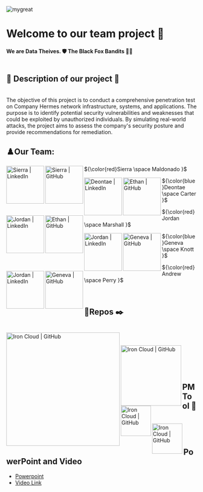 ![mygreat](BlackFoxBandits.png)

  <h1>
   Welcome to our team project 👋 
  </h1>
  <h4>
    We are Data Theives. 🛡️ The Black Fox Bandits 🦊🦊
</br>
</br>
  <h4>
  
## 💾 Description of our project 🚧
</br>
The objective of this project is to conduct a comprehensive penetration test on Company Hermes network infrastructure, systems, and applications. The purpose is to identify potential security vulnerabilities and weaknesses that could be exploited by unauthorized individuals. By simulating real-world attacks, the project aims to assess the company's security posture and provide recommendations for remediation.
  
## ♟️Our Team:
<a href="https://www.linkedin.com/in/Sierra-maldonado/"><img align="left" src="https://img.shields.io/badge/linkedin-%230077B5.svg?style=for-the-badge&logo=linkedin&logoColor=white" alt="Sierra | LinkedIn" width="100px"/></a>
<a href="https://github.com/Magicwolfes"><img align="left" src="https://img.shields.io/badge/github-%23121011.svg?style=for-the-badge&logo=github&logoColor=white" alt="Sierra  | GitHub" width="100px"/></a> <p align="left"> ${\color{red}Sierra \space Maldonado }$ </p>  </p> <a href="https://www.linkedin.com/in/deontae-carter-4bb707233/"><img align="left" src="https://img.shields.io/badge/linkedin-%230077B5.svg?style=for-the-badge&logo=linkedin&logoColor=white" alt="Deontae | LinkedIn" width="100px"/></a>
<a href="https://github.com/DeontaeCarter"><img align="left" src="https://img.shields.io/badge/github-%23121011.svg?style=for-the-badge&logo=github&logoColor=white" alt="Ethan  | GitHub" width="100px"/></a> <p align="left"> ${\color{blue}Deontae \space Carter }$ </p> <a href="https://www.linkedin.com/in/jordan-marshall-9663a1254/"><img align="left" src="https://img.shields.io/badge/linkedin-%230077B5.svg?style=for-the-badge&logo=linkedin&logoColor=white" alt="Jordan | LinkedIn" width="100px"/></a>
<a href="https://github.com/Jmarshall25"><img align="left" src="https://img.shields.io/badge/github-%23121011.svg?style=for-the-badge&logo=github&logoColor=white" alt="Ethan  | GitHub" width="100px"/></a>
<p align="left"> ${\color{red}Jordan \space Marshall }$ </p>
 </p> <a href="http://www.linkedin.com/in/genevaknott"><img align="left" src="https://img.shields.io/badge/linkedin-%230077B5.svg?style=for-the-badge&logo=linkedin&logoColor=white" alt="Jordan | LinkedIn" width="100px"/></a>
<a href="https://github.com/GenevaKnott"><img align="left" src="https://img.shields.io/badge/github-%23121011.svg?style=for-the-badge&logo=github&logoColor=white" alt="Geneva  | GitHub" width="100px"/></a>
<p align="left"> ${\color{blue}Geneva \space Knott }$ </p>
 </p> <a href="https://www.linkedin.com/in/andrew-perry-0998b7263/"><img align="left" src="https://img.shields.io/badge/linkedin-%230077B5.svg?style=for-the-badge&logo=linkedin&logoColor=white" alt="Jordan | LinkedIn" width="100px"/></a>
<a href="https://github.com/Perryandr"><img align="left" src="https://img.shields.io/badge/github-%23121011.svg?style=for-the-badge&logo=github&logoColor=white" alt="Geneva  | GitHub" width="100px"/></a>
<p align="left"> ${\color{red}Andrew \space Perry }$ </p>

</br>

##    🔎Repos ✒️
</br>
<a href="https://github.com/Black-Fox-Bandits/Standard-Operating-Procedure"><img align="left" src="https://img.shields.io/badge/Standard Operating Procedure-black" alt="Iron Cloud | GitHub" width="300px"/></a
</br>
</br>
</br>
<a href="https://github.com/Black-Fox-Bandits/Doucmentation"><img align="left" src="https://img.shields.io/badge/Documentation-black" alt="Iron Cloud | GitHub" width="160px"/></a>
</br>
</br>
<a href="https://github.com/Black-Fox-Bandits/Scripts"><img align="left" src="https://img.shields.io/badge/Scripts-black" alt="Iron Cloud | GitHub" width="80px"/></a>
</br>
</br>

##  PM Tool 🎯
</br>
<a href="https://trello.com/b/kHYpuU0c/project"><img align="left" src="https://img.shields.io/badge/Trello-black" alt="Iron Cloud | GitHub" width="80px"/></a
</br>
</br>
</br>

## PowerPoint and Video
- [Powerpoint]()
- [Video Link]()
 
